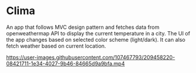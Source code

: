 # Clima
An app that follows MVC design pattern and fetches data from openweathermap API to display the current temperature in a city. The UI of the app changes based on selected color scheme (light/dark). It can also fetch weather based on current location.


https://user-images.githubusercontent.com/107467793/209458220-08421711-1e34-4027-9b46-84665d9a9bfa.mp4

